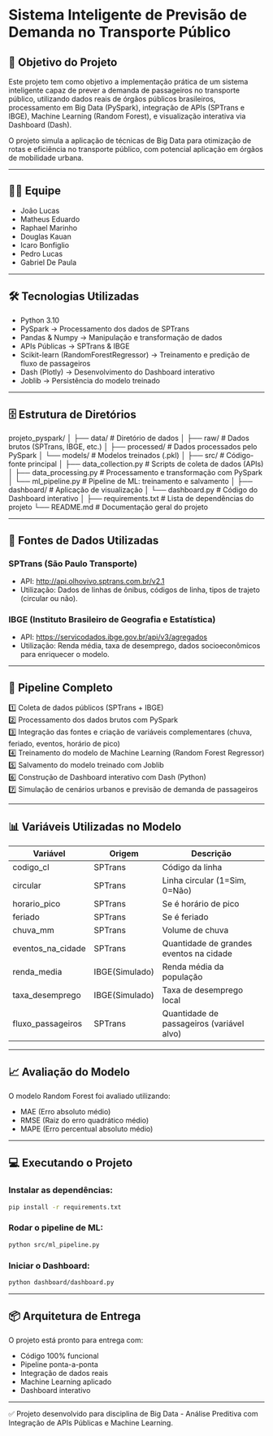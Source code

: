 
# Sistema Inteligente de Previsão de Demanda no Transporte Público

## 🎯 Objetivo do Projeto

Este projeto tem como objetivo a implementação prática de um sistema inteligente capaz de prever a demanda de passageiros no transporte público, utilizando dados reais de órgãos públicos brasileiros, processamento em Big Data (PySpark), integração de APIs (SPTrans e IBGE), Machine Learning (Random Forest), e visualização interativa via Dashboard (Dash).

O projeto simula a aplicação de técnicas de Big Data para otimização de rotas e eficiência no transporte público, com potencial aplicação em órgãos de mobilidade urbana.

---

## 👨‍💻 Equipe

- João Lucas
- Matheus Eduardo
- Raphael Marinho
- Douglas Kauan
- Icaro Bonfiglio
- Pedro Lucas
- Gabriel De Paula

---

## 🛠 Tecnologias Utilizadas

- Python 3.10
- PySpark → Processamento dos dados de SPTrans
- Pandas & Numpy → Manipulação e transformação de dados
- APIs Públicas → SPTrans & IBGE
- Scikit-learn (RandomForestRegressor) → Treinamento e predição de fluxo de passageiros
- Dash (Plotly) → Desenvolvimento do Dashboard interativo
- Joblib → Persistência do modelo treinado

---

## 🗄 Estrutura de Diretórios

projeto_pyspark/
│
├── data/                      # Diretório de dados
│   ├── raw/                   # Dados brutos (SPTrans, IBGE, etc.)
│   ├── processed/             # Dados processados pelo PySpark
│   └── models/                # Modelos treinados (.pkl)
│
├── src/                       # Código-fonte principal
│   ├── data_collection.py     # Scripts de coleta de dados (APIs)
│   ├── data_processing.py     # Processamento e transformação com PySpark
│   └── ml_pipeline.py         # Pipeline de ML: treinamento e salvamento
│
├── dashboard/                 # Aplicação de visualização
│   └── dashboard.py           # Código do Dashboard interativo
│
├── requirements.txt           # Lista de dependências do projeto
└── README.md                  # Documentação geral do projeto


---

## 🔗 Fontes de Dados Utilizadas

### SPTrans (São Paulo Transporte)
- API: http://api.olhovivo.sptrans.com.br/v2.1
- Utilização: Dados de linhas de ônibus, códigos de linha, tipos de trajeto (circular ou não).

### IBGE (Instituto Brasileiro de Geografia e Estatística)
- API: https://servicodados.ibge.gov.br/api/v3/agregados
- Utilização: Renda média, taxa de desemprego, dados socioeconômicos para enriquecer o modelo.

---

## 🔎 Pipeline Completo

1️⃣ Coleta de dados públicos (SPTrans + IBGE)  
2️⃣ Processamento dos dados brutos com PySpark  
3️⃣ Integração das fontes e criação de variáveis complementares (chuva, feriado, eventos, horário de pico)  
4️⃣ Treinamento do modelo de Machine Learning (Random Forest Regressor)  
5️⃣ Salvamento do modelo treinado com Joblib  
6️⃣ Construção de Dashboard interativo com Dash (Python)  
7️⃣ Simulação de cenários urbanos e previsão de demanda de passageiros

---

## 📊 Variáveis Utilizadas no Modelo

| Variável | Origem | Descrição |
| -------- | ------ | --------- |
| codigo_cl | SPTrans | Código da linha |
| circular | SPTrans | Linha circular (1=Sim, 0=Não) |
| horario_pico | SPTrans | Se é horário de pico |
| feriado | SPTrans | Se é feriado |
| chuva_mm | SPTrans | Volume de chuva |
| eventos_na_cidade | SPTrans | Quantidade de grandes eventos na cidade |
| renda_media | IBGE(Simulado) | Renda média da população |
| taxa_desemprego | IBGE(Simulado) | Taxa de desemprego local |
| fluxo_passageiros | SPTrans | Quantidade de passageiros (variável alvo) |

---

## 📈 Avaliação do Modelo

O modelo Random Forest foi avaliado utilizando:

- MAE (Erro absoluto médio)
- RMSE (Raiz do erro quadrático médio)
- MAPE (Erro percentual absoluto médio)

---

## 💻 Executando o Projeto

### Instalar as dependências:

```bash
pip install -r requirements.txt
```

### Rodar o pipeline de ML:

```bash
python src/ml_pipeline.py
```

### Iniciar o Dashboard:

```bash
python dashboard/dashboard.py
```

---

## 📦 Arquitetura de Entrega

O projeto está pronto para entrega com:

- Código 100% funcional
- Pipeline ponta-a-ponta
- Integração de dados reais
- Machine Learning aplicado
- Dashboard interativo

---

✅ Projeto desenvolvido para disciplina de Big Data - Análise Preditiva com Integração de APIs Públicas e Machine Learning.
